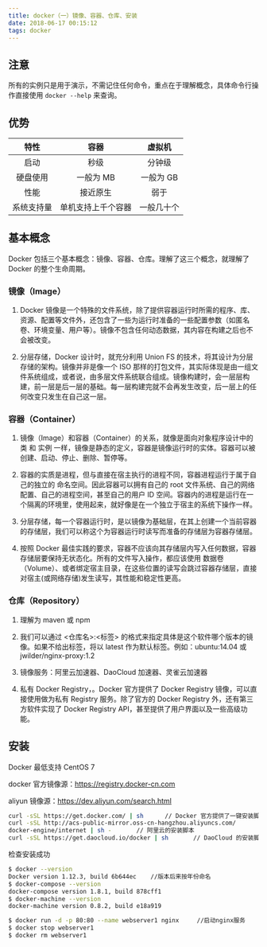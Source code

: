```yaml
---
title: docker（一）镜像、容器、仓库、安装
date: 2018-06-17 00:15:12
tags: docker
---
```


## 注意

所有的实例只是用于演示，不需记住任何命令，重点在于理解概念，具体命令行操作直接使用 `docker --help` 来查询。

## 优势

特性 | 容器 | 虚拟机
:-----------: | :-----------: | :-----------:
启动           | 秒级                | 分钟级
硬盘使用       | 一般为 MB            | 一般为 GB
性能           | 接近原生             | 弱于
系统支持量      | 单机支持上千个容器   | 一般几十个

## 基本概念

Docker 包括三个基本概念：镜像、容器、仓库。理解了这三个概念，就理解了 Docker 的整个生命周期。

### 镜像（Image）

1. Docker 镜像是一个特殊的文件系统，除了提供容器运行时所需的程序、库、资源、配置等文件外，还包含了一些为运行时准备的一些配置参数（如匿名卷、环境变量、用户等）。镜像不包含任何动态数据，其内容在构建之后也不会被改变。

2. 分层存储，Docker 设计时，就充分利用 Union FS 的技术，将其设计为分层存储的架构。镜像并非是像一个 ISO 那样的打包文件，其实际体现是由一组文件系统组成，或者说，由多层文件系统联合组成。镜像构建时，会一层层构建，前一层是后一层的基础。每一层构建完就不会再发生改变，后一层上的任何改变只发生在自己这一层。

### 容器（Container）

1. 镜像（Image）和容器（Container）的关系，就像是面向对象程序设计中的 类 和 实例 一样，镜像是静态的定义，容器是镜像运行时的实体。容器可以被创建、启动、停止、删除、暂停等。

2. 容器的实质是进程，但与直接在宿主执行的进程不同，容器进程运行于属于自己的独立的 命名空间。因此容器可以拥有自己的 root 文件系统、自己的网络配置、自己的进程空间，甚至自己的用户 ID 空间。容器内的进程是运行在一个隔离的环境里，使用起来，就好像是在一个独立于宿主的系统下操作一样。

3. 分层存储，每一个容器运行时，是以镜像为基础层，在其上创建一个当前容器的存储层，我们可以称这个为容器运行时读写而准备的存储层为容器存储层。

4. 按照 Docker 最佳实践的要求，容器不应该向其存储层内写入任何数据，容器存储层要保持无状态化。所有的文件写入操作，都应该使用 数据卷（Volume）、或者绑定宿主目录，在这些位置的读写会跳过容器存储层，直接对宿主(或网络存储)发生读写，其性能和稳定性更高。

### 仓库（Repository）

1. 理解为 maven 或 npm

2. 我们可以通过 <仓库名>:<标签> 的格式来指定具体是这个软件哪个版本的镜像。如果不给出标签，将以 latest 作为默认标签。例如：ubuntu:14.04 或 jwilder/nginx-proxy:1.2

3. 镜像服务：阿里云加速器、DaoCloud 加速器、灵雀云加速器

4. 私有 Docker Registry，。Docker 官方提供了 Docker Registry 镜像，可以直接使用做为私有 Registry 服务。除了官方的 Docker Registry 外，还有第三方软件实现了 Docker Registry API，甚至提供了用户界面以及一些高级功能。

## 安装

Docker 最低支持 CentOS 7

docker 官方镜像源：https://registry.docker-cn.com

aliyun 镜像源：https://dev.aliyun.com/search.html

```bash
curl -sSL https://get.docker.com/ | sh      // Docker 官方提供了一键安装脚本
curl -sSL http://acs-public-mirror.oss-cn-hangzhou.aliyuncs.com/
docker-engine/internet | sh -       // 阿里云的安装脚本
curl -sSL https://get.daocloud.io/docker | sh       // DaoCloud 的安装脚本
```

检查安装成功

```bash
$ docker --version
Docker version 1.12.3, build 6b644ec    //版本后来按年份命名
$ docker-compose --version
docker-compose version 1.8.1, build 878cff1
$ docker-machine --version
docker-machine version 0.8.2, build e18a919

$ docker run -d -p 80:80 --name webserver1 nginx     //启动nginx服务
$ docker stop webserver1
$ docker rm webserver1
```